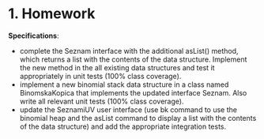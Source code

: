 # 1. Homework

**Specifications**:

- complete the Seznam interface with the additional asList() method, which returns a list with the contents of the data structure. Implement the new method in the all existing data structures and test it appropriately in unit tests (100% class coverage).
- implement a new binomial stack data structure in a class named BinomskaKopica that implements the updated interface Seznam. Also write all relevant unit tests (100% class coverage).
- update the SeznamiUV  user interface (use bk command to use the binomial heap and the asList command to display a list with the contents of the data structure) and add the appropriate integration tests.
